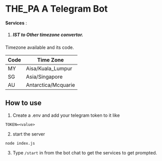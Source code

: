 # THE_PA A Telegram Bot

**Services** :

1. ##### IST to Other timezone convertor.

Timezone available and its code.

| Code | Time Zone           |
|------|---------------------|
| MY   | Aisa/Kuala_Lumpur   |
| SG   | Asia/Singapore      |
| AU   | Antarctica/Mcquarie |


## How to use

1. Create a .env and add your telegram token to it like 

```
TOKEN=<value>
```
2. start the server 

```
node index.js
```
3. Type `/start` in from the bot chat to get the services to get prompted.